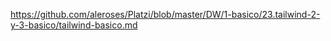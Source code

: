 https://github.com/aleroses/Platzi/blob/master/DW/1-basico/23.tailwind-2-y-3-basico/tailwind-basico.md

